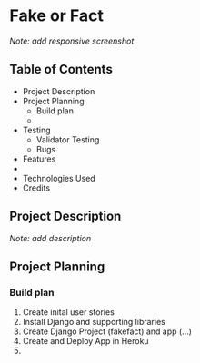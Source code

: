 # Fake or Fact

_Note: add responsive screenshot_

## Table of Contents
-   Project Description
-   Project Planning
    -   Build plan
    -   
-   Testing
    -   Validator Testing
    -   Bugs
-   Features
-   
-   Technologies Used
-   Credits

## Project Description
_Note: add description_

## Project Planning
### Build plan
1. Create inital user stories <!--Complete-->
2. Install Django and supporting libraries <!--Complete-->
3. Create Django Project (fakefact) and app (...) <!--Complete-->
4. Create and Deploy App in Heroku <!--Complete-->
5. 